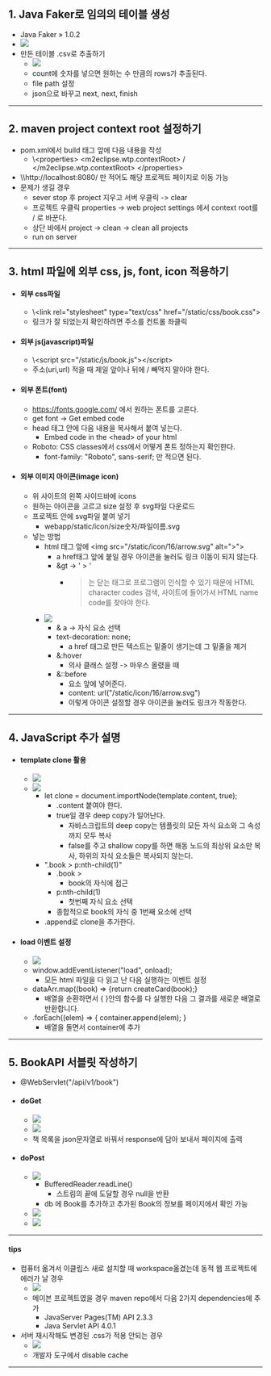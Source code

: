 ## 1. Java Faker로 임의의 테이블 생성
- Java Faker » 1.0.2
- ![](image/javafaker.jpg)
- 만든 테이블 .csv로 추출하기
	- ![](image/테이블%20데이터%20외부로%20내보내기.jpg)
	- count에 숫자를 넣으면 원하는 수 만큼의 rows가 추출된다.
	- file path 설정
	- json으로 바꾸고 next, next, finish

---
## 2. maven project context root 설정하기
- pom.xml에서 build 태그 앞에 다음 내용을 작성
	- \\\<properties>
	  	<m2eclipse.wtp.contextRoot> / </m2eclipse.wtp.contextRoot>
		\</properties>
- \\\http://localhost:8080/ 만 적어도 해당 프로젝트 페이지로 이동 가능
- 문제가 생길 경우
	- sever stop 후 project 지우고 서버 우클릭 -> clear
	- 프로젝트 우클릭 properties -> web project settings 에서 context root를 / 로 바꾼다.
	- 상단 바에서 project -> clean -> clean all projects
	- run on server

---
## 3. html 파일에 외부 css, js, font, icon 적용하기
- #### 외부 css파일
	- \\\<link rel="stylesheet" type="text/css" href="/static/css/book.css">
	- 링크가 잘 되었는지 확인하려면 주소를 컨트롤 좌클릭
- #### 외부 js(javascript)파일
	- \\\<script src="/static/js/book.js">\</script>
	- 주소(uri,url) 적을 때 제일 앞이나 뒤에 / 빼먹지 말아야 한다.
- #### 외부 폰트(font)
	- https://fonts.google.com/ 에서 원하는 폰트를 고른다.
	- get font -> Get embed code
	- head 태그 안에 다음 내용을 복사해서 붙여 넣는다.
		- Embed code in the \<head> of your html
	- Roboto: CSS classes에서 css에서 어떻게 폰트 정하는지 확인한다.
		- font-family: "Roboto", sans-serif; 만 적으면 된다.
- #### 외부 이미지 아이콘(image icon)
	- 위 사이트의 왼쪽 사이드바에 icons
	- 원하는 아이콘을 고르고 size 설정 후 svg파일 다운로드
	- 프로젝트 안에 svg파일 붙여 넣기
		- webapp/static/icon/size숫자/파일이름.svg
	- 넣는 방법
		- html 태그 앞에 \<img src="/static/icon/16/arrow.svg" alt="&gt;">
			- a href태그 앞에 붙일 경우 아이콘을 눌러도 링크 이동이 되지 않는다.
			- &gt -> ' > '
				- > 는 닫는 태그로 프로그램이 인식할 수 있기 때문에 HTML character codes 검색, 사이트에 들어가서 HTML name code를 찾아야 한다.
		- ![](image/navigation%20icon%20css.jpg)
			- & a -> 자식 요소 선택
			- text-decoration: none;
				- a href 태그로 만든 텍스트는 밑줄이 생기는데 그 밑줄을 제거
			- &:hover
				- 의사 클래스 설정 -> 마우스 올렸을 때
			- &::before
				- 요소 앞에 넣어준다.
				- content: url("/static/icon/16/arrow.svg")
				- 이렇게 아이콘 설정할 경우 아이콘을 눌러도 링크가 작동한다.

---
## 4. JavaScript 추가 설명
- #### template clone 활용
	- ![](image/template%20clone%20html.jpg)
	- ![](image/자바스크립트%20clone.jpg)
		- let clone = document.importNode(template.content, true);
			- .content 붙여야 한다.
			- true일 경우 deep copy가 일어난다.
				- 자바스크립트의 deep copy는 템플릿의 모든 자식 요소와 그 속성까지 모두 복사
				- false를 주고 shallow copy를 하면 해동 노드의 최상위 요소만 복사, 하위의 자식 요소들은 복사되지 않는다.
		- ".book > p:nth-child(1)"
			- .book > 
				- book의 자식에 접근
			- p:nth-child(1)
				- 첫번째 자식 요소 선택
			- 종합적으로 book의 자식 중 1번째 요소에 선택
		- .append로 clone을 추가한다.
- #### load 이벤트 설정
	- ![](image/load%20event%20설정.jpg)
	- window.addEventListener("load", onload);
		- 모든 html 파일을 다 읽고 난 다음 실행하는 이벤트 설정
	- dataArr.map((book) => {return createCard(book);}
		- 배열을 순환하면서 { }안의 함수를 다 실행한 다음 그 결과를 새로운 배열로 반환합니다.
	- .forEach((elem) => { container.append(elem); }
		- 배열을 돌면서 container에 추가

---
## 5. BookAPI 서블릿 작성하기
- @WebServlet("/api/v1/book")
- #### doGet
	- ![](image/json%20문자열을%20response에%20담아서%20출력.jpg)
	- ![](image/json%20문자열%20출력%20결과.jpg)
	- 책 목록을 json문자열로 바꿔서 response에 담아 보내서 페이지에 출력
- #### doPost
	- ![](image/request의%20body의%20제이슨%20형식%20문자열을%20읽어서%20db에%20객체%20추가.jpg)
		- BufferedReader.readLine()
			- 스트림의 끝에 도달할 경우 null을 반환
		- db 에 Book를 추가하고 추가된 Book의 정보를 페이지에서 확인 가능
	- ![](image/BookServiceImple%20의%20메서드.jpg)
	- ![](image/bookmapper.jpg)

---
#### tips
- 컴퓨터 옮겨서 이클립스 새로 설치할 때 workspace옮겼는데 동적 웹 프로젝트에 에러가 날 경우
	- ![](image/자바%2022라서%20문제%20생길%20때%201.8로%20내리는%20방법.jpg)
	- 메이븐 프로젝트였을 경우 maven repo에서 다음 2가지 dependencies에 추가
		- JavaServer Pages(TM) API 2.3.3
		- Java Servlet API 4.0.1
- 서버 재시작해도 변경된 .css가 적용 안되는 경우
	- ![](image/disable%20cache.jpg)
	- 개발자 도구에서 disable cache

---
